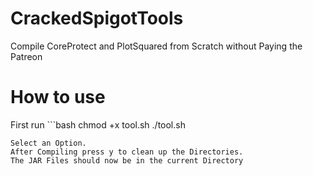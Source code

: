 # CrackedSpigotTools
Compile CoreProtect and PlotSquared from Scratch without Paying the Patreon
# How to use
First run ```bash
chmod +x tool.sh
./tool.sh
```
Select an Option.
After Compiling press y to clean up the Directories.
The JAR Files should now be in the current Directory